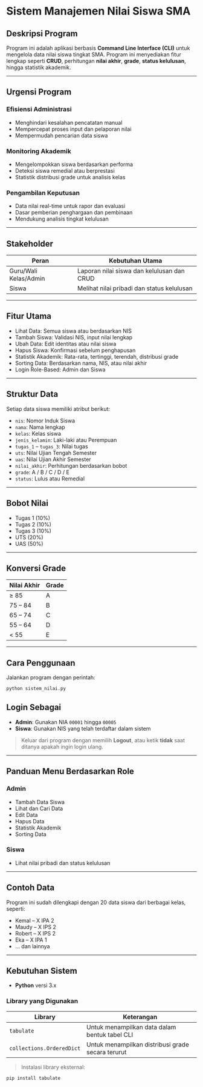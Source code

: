 
# Sistem Manajemen Nilai Siswa SMA

## Deskripsi Program

Program ini adalah aplikasi berbasis **Command Line Interface (CLI)** untuk mengelola data nilai siswa tingkat SMA. Program ini menyediakan fitur lengkap seperti **CRUD**, perhitungan **nilai akhir**, **grade**, **status kelulusan**, hingga statistik akademik.

---

## Urgensi Program

### Efisiensi Administrasi
- Menghindari kesalahan pencatatan manual
- Mempercepat proses input dan pelaporan nilai
- Mempermudah pencarian data siswa

### Monitoring Akademik
- Mengelompokkan siswa berdasarkan performa
- Deteksi siswa remedial atau berprestasi
- Statistik distribusi grade untuk analisis kelas

### Pengambilan Keputusan
- Data nilai real-time untuk rapor dan evaluasi
- Dasar pemberian penghargaan dan pembinaan
- Mendukung analisis tingkat kelulusan

---

## Stakeholder

| Peran                 | Kebutuhan Utama                                          |
|-----------------------|----------------------------------------------------------|
| Guru/Wali Kelas/Admin | Laporan nilai siswa dan kelulusan dan CRUD               | 
| Siswa                 | Melihat nilai pribadi dan status kelulusan               |

---

## Fitur Utama

- Lihat Data: Semua siswa atau berdasarkan NIS
- Tambah Siswa: Validasi NIS, input nilai lengkap
- Ubah Data: Edit identitas atau nilai siswa
- Hapus Siswa: Konfirmasi sebelum penghapusan
- Statistik Akademik: Rata-rata, tertinggi, terendah, distribusi grade
- Sorting Data: Berdasarkan nama, NIS, atau nilai akhir
- Login Role-Based: Admin dan Siswa

---

## Struktur Data

Setiap data siswa memiliki atribut berikut:

- `nis`: Nomor Induk Siswa  
- `nama`: Nama lengkap  
- `kelas`: Kelas siswa  
- `jenis_kelamin`: Laki-laki atau Perempuan  
- `tugas_1` – `tugas_3`: Nilai tugas  
- `uts`: Nilai Ujian Tengah Semester  
- `uas`: Nilai Ujian Akhir Semester  
- `nilai_akhir`: Perhitungan berdasarkan bobot  
- `grade`: A / B / C / D / E  
- `status`: Lulus atau Remedial  

---

## Bobot Nilai

- Tugas 1 (10%)  
- Tugas 2 (10%)  
- Tugas 3 (10%)  
- UTS (20%)  
- UAS (50%)  

---

## Konversi Grade

| Nilai Akhir | Grade  |
|-------------|--------|
| ≥ 85        | A      |
| 75 – 84     | B      |
| 65 – 74     | C      |
| 55 – 64     | D      |
| < 55        | E      |

---

## Cara Penggunaan

Jalankan program dengan perintah:

```bash
python sistem_nilai.py
```

## Login Sebagai

- **Admin**: Gunakan NIA `00001` hingga `00005`  
- **Siswa**: Gunakan NIS yang telah terdaftar dalam sistem  

> Keluar dari program dengan memilih **Logout**, atau ketik **tidak** saat ditanya apakah ingin login ulang.

---

## Panduan Menu Berdasarkan Role

### Admin
- Tambah Data Siswa  
- Lihat dan Cari Data  
- Edit Data  
- Hapus Data  
- Statistik Akademik  
- Sorting Data  

### Siswa
- Lihat nilai pribadi dan status kelulusan

---

## Contoh Data

Program ini sudah dilengkapi dengan 20 data siswa dari berbagai kelas, seperti:

- Kemal – X IPA 2  
- Maudy – X IPS 2  
- Robert – X IPS 2  
- Eka – X IPA 1  
- ... dan lainnya

---

## Kebutuhan Sistem

- **Python** versi 3.x

### Library yang Digunakan

| Library                    | Keterangan                                                 |
|----------------------------|------------------------------------------------------------|
| `tabulate`                 | Untuk menampilkan data dalam bentuk tabel CLI              |
| `collections.OrderedDict`  | Untuk menampilkan distribusi grade secara terurut          |

> Instalasi library eksternal:
```bash
pip install tabulate
```

